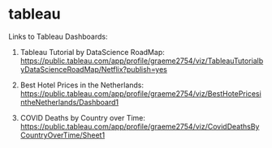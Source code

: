 # tableau

Links to Tableau Dashboards:

1. Tableau Tutorial by DataScience RoadMap: https://public.tableau.com/app/profile/graeme2754/viz/TableauTutorialbyDataScienceRoadMap/Netflix?publish=yes

2. Best Hotel Prices in the Netherlands: https://public.tableau.com/app/profile/graeme2754/viz/BestHotePricesintheNetherlands/Dashboard1

3. COVID Deaths by Country over Time: https://public.tableau.com/app/profile/graeme2754/viz/CovidDeathsByCountryOverTime/Sheet1
